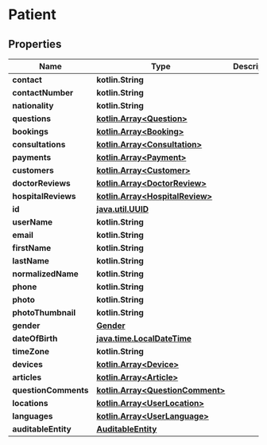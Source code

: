 
# Patient

## Properties
Name | Type | Description | Notes
------------ | ------------- | ------------- | -------------
**contact** | **kotlin.String** |  |  [optional]
**contactNumber** | **kotlin.String** |  |  [optional]
**nationality** | **kotlin.String** |  |  [optional]
**questions** | [**kotlin.Array&lt;Question&gt;**](Question.md) |  |  [optional]
**bookings** | [**kotlin.Array&lt;Booking&gt;**](Booking.md) |  |  [optional]
**consultations** | [**kotlin.Array&lt;Consultation&gt;**](Consultation.md) |  |  [optional]
**payments** | [**kotlin.Array&lt;Payment&gt;**](Payment.md) |  |  [optional]
**customers** | [**kotlin.Array&lt;Customer&gt;**](Customer.md) |  |  [optional]
**doctorReviews** | [**kotlin.Array&lt;DoctorReview&gt;**](DoctorReview.md) |  |  [optional]
**hospitalReviews** | [**kotlin.Array&lt;HospitalReview&gt;**](HospitalReview.md) |  |  [optional]
**id** | [**java.util.UUID**](java.util.UUID.md) |  |  [optional]
**userName** | **kotlin.String** |  |  [optional]
**email** | **kotlin.String** |  |  [optional]
**firstName** | **kotlin.String** |  |  [optional]
**lastName** | **kotlin.String** |  |  [optional]
**normalizedName** | **kotlin.String** |  |  [optional]
**phone** | **kotlin.String** |  |  [optional]
**photo** | **kotlin.String** |  |  [optional]
**photoThumbnail** | **kotlin.String** |  |  [optional]
**gender** | [**Gender**](Gender.md) |  |  [optional]
**dateOfBirth** | [**java.time.LocalDateTime**](java.time.OffsetDateTime.md) |  |  [optional]
**timeZone** | **kotlin.String** |  |  [optional]
**devices** | [**kotlin.Array&lt;Device&gt;**](Device.md) |  |  [optional]
**articles** | [**kotlin.Array&lt;Article&gt;**](Article.md) |  |  [optional]
**questionComments** | [**kotlin.Array&lt;QuestionComment&gt;**](QuestionComment.md) |  |  [optional]
**locations** | [**kotlin.Array&lt;UserLocation&gt;**](UserLocation.md) |  |  [optional]
**languages** | [**kotlin.Array&lt;UserLanguage&gt;**](UserLanguage.md) |  |  [optional]
**auditableEntity** | [**AuditableEntity**](AuditableEntity.md) |  |  [optional]



